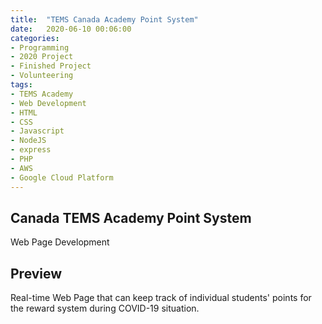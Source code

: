 ```yaml
---
title:  "TEMS Canada Academy Point System"
date:   2020-06-10 00:06:00
categories:
- Programming
- 2020 Project
- Finished Project
- Volunteering
tags:
- TEMS Academy
- Web Development
- HTML
- CSS
- Javascript
- NodeJS
- express
- PHP
- AWS
- Google Cloud Platform
---
```


## Canada TEMS Academy Point System
Web Page Development

## Preview
Real-time Web Page that can keep track of individual students' points for the reward system during COVID-19 situation.
